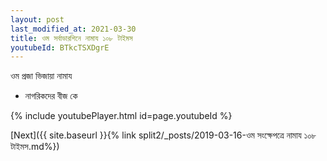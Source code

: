 ```yaml
---
layout: post
last_modified_at: 2021-03-30
title: ওম সর্বাডারশিনে নামায ১০৮ টাইমস
youtubeId: BTkcTSXDgrE
---
```

 
 
 ওম প্রজা ভিজায়া নামায  
 
 -  নাগরিকদের বীজ কে 
 
  
 
  
 
 
 
 
 
 


{% include youtubePlayer.html id=page.youtubeId %}
 
[Next]({{ site.baseurl }}{% link  split2/_posts/2019-03-16-ওম সংক্ষেপত্রে নামায ১০৮ টাইমস.md%})
 
